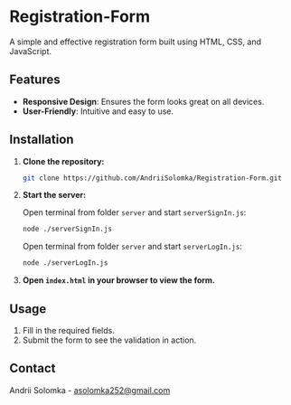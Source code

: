 # Registration-Form

A simple and effective registration form built using HTML, CSS, and JavaScript.

## Features

- **Responsive Design**: Ensures the form looks great on all devices.
- **User-Friendly**: Intuitive and easy to use.

## Installation

1. **Clone the repository:**

    ```sh
    git clone https://github.com/AndriiSolomka/Registration-Form.git
    ```

2. **Start the server:**

    Open terminal from folder `server` and start `serverSignIn.js`:

    ```sh
    node ./serverSignIn.js
    ```

    Open terminal from folder `server` and start `serverLogIn.js`:

    ```sh
    node ./serverLogIn.js
    ```
    
3. **Open `index.html` in your browser to view the form.**

## Usage

1. Fill in the required fields.
2. Submit the form to see the validation in action.

## Contact

Andrii Solomka - [asolomka252@gmail.com](mailto:your-email@example.com)

